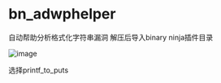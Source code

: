 # bn_adwphelper
自动帮助分析格式化字符串漏洞
解压后导入binary ninja插件目录

![image](https://github.com/user-attachments/assets/c00a714d-18db-448c-a521-25e4f5702d21)

选择printf_to_puts
